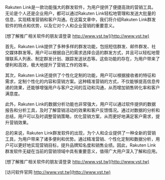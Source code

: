 Rakuten Link是一款功能强大的群发软件，为用户提供了便捷高效的营销工具。无论是个人还是企业用户，都可以通过Rakuten Link轻松地管理和发送大批量的信息，实现精准营销和客户沟通。在这篇文章中，我们将介绍Rakuten Link群发软件的特点和优势，以及它对个人和企业营销的重要意义。

[想了解推广相关软件的朋友请登录 http://www.vst.tw](http://www.vst.tw)

首先，Rakuten Link提供了多种多样的群发功能，包括短信群发、邮件群发、社交媒体群发等。用户可以根据自己的需求选择合适的群发方式，并且可以轻松地管理联系人列表、制定群发计划、跟踪发送状态等。这些功能的存在，为用户带来了便利和高效，极大地提升了营销工作的效率。

其次，Rakuten Link还提供了个性化定制的功能，用户可以根据接收者的特征和需求，定制个性化的内容和营销方案。这种精准营销的方式，不仅能够提高信息传递的效果，还能够增强用户与客户之间的互动和沟通，从而增加销售转化率和客户满意度。

此外，Rakuten Link的数据分析功能也非常强大，用户可以通过软件提供的数据报告和分析工具，及时了解营销活动的效果和客户反馈情况。通过对数据的分析和总结，用户可以及时调整营销策略，优化营销方案，从而更好地满足客户需求，提升营销效果。

总的来说，Rakuten Link群发软件的出现，为个人和企业提供了一种全新的营销工具，为用户带来了诸多便利和优势。通过精准营销、个性化定制和数据分析，用户可以更好地实现营销目标，提升品牌知名度和销售业绩。因此，Rakuten Link群发软件无疑在当前的营销领域中具有重要意义，值得广大用户深入了解和应用。

[想了解推广相关软件的朋友请登录 http://www.vst.tw](http://www.vst.tw)


[访问软件官网 http://www.vst.tw](http://www.vst.tw)
